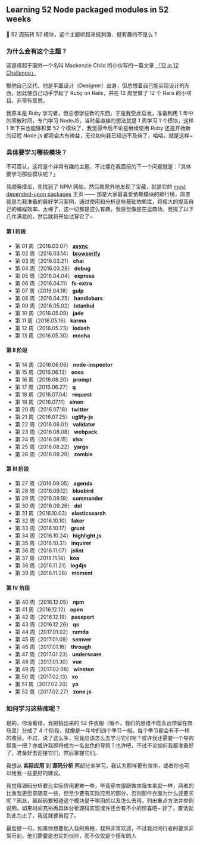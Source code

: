 ## Learning 52 Node packaged modules in 52 weeks
🙊 52 周玩转 52 模块，这个主题听起来挺刺激、挺有趣的不是么？

### 为什么会有这个主题？
这是缘起于国外一个名叫 Mackenzie Child 的小伙写的一篇文章 [「12 in 12 Challenge」](https://mackenziechild.me/12-in-12/) 

据他自己交代，他是平面设计（Designer）出身，但总想着自己能实现设计的东西，因此便自己动手学起了 Ruby on Rails，并在 12 周里做了 12 个 Rails 的小项目，非常有意思。

我原本是 Ruby 学习者，但总想学些新的东西，于是我受此启发，准备利用 1 年中的零散时间，专门学习 NodeJS，当时最直接的想法就是 1 周学习 1 个模块，这样 1 年下来也能够积累 52 个模块了，我觉得今后不论是继续使用 Ruby 还是开始新的征程 Node.js 都将会大有裨益，无论如何我已经迫不及待了，哈哈，就是这样~

### 具体要学习哪些模块？
不可否认，这将是个非常有趣的主题，不过摆在我面前的下一个问题就是：「具体要学习那些模块呢？」

我顺藤摸瓜，先找到了 NPM 网站，然后就意外地发现了宝藏，就是它的 [most depended-upon packages](https://www.npmjs.com/browse/depended) 主页 —— 那是大家最喜爱依赖模块的排行榜，简直就是为我准备的最好学习案例，通过使用和分析这些基础依赖库，将极大的提高自己的编程效率。太棒了，这一切都是这么有趣，我感觉像是在逛商场，我挑了以下几件满意的，然后就将开始试穿它了~

#### 第 I 阶段

* 第 01 周（2016.03.07） [**async**](async/)
* 第 02 周（2016.03.14） [**browserify**](browserify/)
* 第 03 周（2016.03.21） **chai**
* 第 04 周（2016.03.28） **debug**
* 第 05 周（2016.04.04） **express**
* 第 06 周（2016.04.11） **fs-extra**
* 第 07 周（2016.04.18） **gulp**
* 第 08 周（2016.04.25） **handlebars**
* 第 09 周（2016.05.02） **istanbul**
* 第 10 周（2016.05.09） **jade**
* 第 11 周（2016.05.16） **karma**
* 第 12 周（2016.05.23） **lodash**
* 第 13 周（2016.05.30） **mocha**

#### 第 II 阶段

* 第 14 周（2016.06.06） **node-inspector**
* 第 15 周（2016.06.13） **ones**
* 第 16 周（2016.06.20） **prompt**
* 第 17 周（2016.06.27） **q**
* 第 18 周（2016.07.04） **request**
* 第 19 周（2016.07.11） **sinon**
* 第 20 周（2016.07.18） **twitter**
* 第 21 周（2016.07.25） **uglify-js**
* 第 22 周（2016.08.01） **validator**
* 第 23 周（2016.08.08） **webpack**
* 第 24 周（2016.08.15） **xlsx**
* 第 25 周（2016.08.22） **yargs**
* 第 26 周（2016.08.29） **zombie**

#### 第 III 阶段

* 第 27 周（2016.09.05） **agenda**
* 第 28 周（2016.09.12） **bluebird**
* 第 29 周（2016.09.19） **commander**
* 第 30 周（2016.09.26） **del**
* 第 31 周（2016.10.03） **elasticsearch**
* 第 32 周（2016.10.10） **faker**
* 第 33 周（2016.10.17） **grunt**
* 第 34 周（2016.10.24） **highlight.js**
* 第 35 周（2016.10.31） **inquirer**
* 第 36 周（2016.11.07） **jslint**
* 第 37 周（2016.11.14） **koa**
* 第 38 周（2016.11.21） **log4js**
* 第 39 周（2016.11.28） **moment**

#### 第 IV 阶段

* 第 40 周（2016.12.05） **npm**
* 第 41 周（2016.12.12） **open**
* 第 42 周（2016.12.19） **passport**
* 第 43 周（2016.12.26） **qs**
* 第 44 周（2017.01.02） **ramda**
* 第 45 周（2017.01.09） **semver**
* 第 46 周（2017.01.16） **through**
* 第 47 周（2017.01.23） **underscore**
* 第 48 周（2017.01.30） **vue**
* 第 49 周（2017.02.06） **winston**
* 第 50 周（2017.02.13） **xo**
* 第 51 周（2017.02.20） **yo**
* 第 52 周（2017.02.27） **zone.js**

### 如何学习这些库呢？
是的，你没看错，我把挑出来的 52 件衣服（哦不，我们的思维不能永远停留在商场里）分成了 4 个阶段，就像是一年中的四个季节一般。每个季节都会有不一样的收获。不过，说了这么多，究竟应该怎么去学习它们呢？或许我还需要一个导购帮我一把？亦或许我即将成为一名出色的导购？也许吧，不过不论如何我都准备好了，准备好去迎接它们，然后掌握它们。

我想从 **实际应用** 到 **源码分析** 两部分来学习，我认为那样更有效率，或者你也可以给我一些更好的建议。

我觉得源码分析要比实际应用更难一些，毕竟穿衣服跟做衣服本来就一样，两者的比重我更愿意随意一些，但至少要有实际应用的部分，否则那件衣服为什么还要买呢？因此，最起码要知道这个模块是干嘛用的以及怎么去用，列出重点方法并举例说明，如果时间充裕再具体分析源码实现或许还会有不小的惊喜吧~ 好了，废话就到此为止了，我这就要启程了。

最后提一句，如果你想要加入我的旅程，我将非常欢迎，不过我对同行者的要求非常苛刻，他们需要是忠实的伙伴，而不仅仅是个搭车的人

